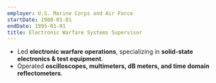 ```yaml
---
employer: U.S. Marine Corps and Air Force
startDate: 1980-01-01
endDate: 1995-01-01
title: Electronic Warfare Systems Supervisor
---
```

- Led **electronic warfare operations**, specializing in **solid-state electronics & test
  equipment**.
- Operated **oscilloscopes, multimeters, dB meters, and time domain reflectometers**.

